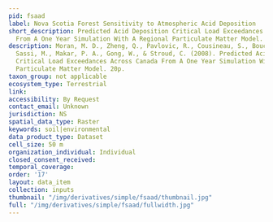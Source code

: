 ```yaml
---
pid: fsaad
label: Nova Scotia Forest Sensitivity to Atmospheric Acid Deposition
short_description: Predicted Acid Deposition Critical Load Exceedances Across Canada
  From A One Year Simulation With A Regional Particulate Matter Model.
description: Moran, M. D., Zheng, Q., Pavlovic, R., Cousineau, S., Bouchet, V. S.,
  Sassi, M., Makar, P. A., Gong, W., & Stroud, C. (2008). Predicted Acid Deposition
  Critical Load Exceedances Across Canada From A One Year Simulation With A Regional
  Particulate Matter Model. 20p.
taxon_group: not applicable
ecosystem_type: Terrestrial
link: 
accessibility: By Request
contact_email: Unknown
jurisdiction: NS
spatial_data_type: Raster
keywords: soil|environmental
data_product_type: Dataset
cell_size: 50 m
organization_individual: Individual
closed_consent_received: 
temporal_coverage: 
order: '17'
layout: data_item
collection: inputs
thumbnail: "/img/derivatives/simple/fsaad/thumbnail.jpg"
full: "/img/derivatives/simple/fsaad/fullwidth.jpg"
---
```

